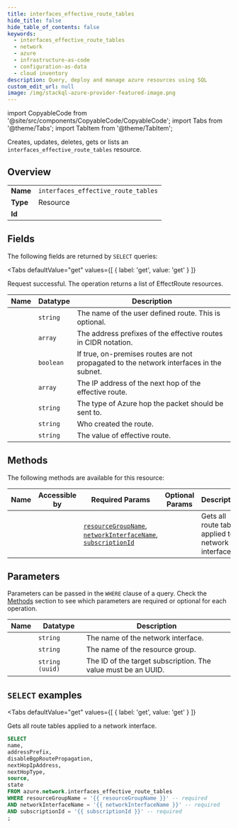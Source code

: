 ```yaml
--- 
title: interfaces_effective_route_tables
hide_title: false
hide_table_of_contents: false
keywords:
  - interfaces_effective_route_tables
  - network
  - azure
  - infrastructure-as-code
  - configuration-as-data
  - cloud inventory
description: Query, deploy and manage azure resources using SQL
custom_edit_url: null
image: /img/stackql-azure-provider-featured-image.png
---
```


import CopyableCode from '@site/src/components/CopyableCode/CopyableCode';
import Tabs from '@theme/Tabs';
import TabItem from '@theme/TabItem';

Creates, updates, deletes, gets or lists an <code>interfaces_effective_route_tables</code> resource.

## Overview
<table><tbody>
<tr><td><b>Name</b></td><td><code>interfaces_effective_route_tables</code></td></tr>
<tr><td><b>Type</b></td><td>Resource</td></tr>
<tr><td><b>Id</b></td><td><CopyableCode code="azure.network.interfaces_effective_route_tables" /></td></tr>
</tbody></table>

## Fields

The following fields are returned by `SELECT` queries:

<Tabs
    defaultValue="get"
    values={[
        { label: 'get', value: 'get' }
    ]}
>
<TabItem value="get">

Request successful. The operation returns a list of EffectRoute resources.

<table>
<thead>
    <tr>
    <th>Name</th>
    <th>Datatype</th>
    <th>Description</th>
    </tr>
</thead>
<tbody>
<tr>
    <td><CopyableCode code="name" /></td>
    <td><code>string</code></td>
    <td>The name of the user defined route. This is optional.</td>
</tr>
<tr>
    <td><CopyableCode code="addressPrefix" /></td>
    <td><code>array</code></td>
    <td>The address prefixes of the effective routes in CIDR notation.</td>
</tr>
<tr>
    <td><CopyableCode code="disableBgpRoutePropagation" /></td>
    <td><code>boolean</code></td>
    <td>If true, on-premises routes are not propagated to the network interfaces in the subnet.</td>
</tr>
<tr>
    <td><CopyableCode code="nextHopIpAddress" /></td>
    <td><code>array</code></td>
    <td>The IP address of the next hop of the effective route.</td>
</tr>
<tr>
    <td><CopyableCode code="nextHopType" /></td>
    <td><code>string</code></td>
    <td>The type of Azure hop the packet should be sent to.</td>
</tr>
<tr>
    <td><CopyableCode code="source" /></td>
    <td><code>string</code></td>
    <td>Who created the route.</td>
</tr>
<tr>
    <td><CopyableCode code="state" /></td>
    <td><code>string</code></td>
    <td>The value of effective route.</td>
</tr>
</tbody>
</table>
</TabItem>
</Tabs>

## Methods

The following methods are available for this resource:

<table>
<thead>
    <tr>
    <th>Name</th>
    <th>Accessible by</th>
    <th>Required Params</th>
    <th>Optional Params</th>
    <th>Description</th>
    </tr>
</thead>
<tbody>
<tr>
    <td><a href="#get"><CopyableCode code="get" /></a></td>
    <td><CopyableCode code="select" /></td>
    <td><a href="#parameter-resourceGroupName"><code>resourceGroupName</code></a>, <a href="#parameter-networkInterfaceName"><code>networkInterfaceName</code></a>, <a href="#parameter-subscriptionId"><code>subscriptionId</code></a></td>
    <td></td>
    <td>Gets all route tables applied to a network interface.</td>
</tr>
</tbody>
</table>

## Parameters

Parameters can be passed in the `WHERE` clause of a query. Check the [Methods](#methods) section to see which parameters are required or optional for each operation.

<table>
<thead>
    <tr>
    <th>Name</th>
    <th>Datatype</th>
    <th>Description</th>
    </tr>
</thead>
<tbody>
<tr id="parameter-networkInterfaceName">
    <td><CopyableCode code="networkInterfaceName" /></td>
    <td><code>string</code></td>
    <td>The name of the network interface.</td>
</tr>
<tr id="parameter-resourceGroupName">
    <td><CopyableCode code="resourceGroupName" /></td>
    <td><code>string</code></td>
    <td>The name of the resource group.</td>
</tr>
<tr id="parameter-subscriptionId">
    <td><CopyableCode code="subscriptionId" /></td>
    <td><code>string (uuid)</code></td>
    <td>The ID of the target subscription. The value must be an UUID.</td>
</tr>
</tbody>
</table>

## `SELECT` examples

<Tabs
    defaultValue="get"
    values={[
        { label: 'get', value: 'get' }
    ]}
>
<TabItem value="get">

Gets all route tables applied to a network interface.

```sql
SELECT
name,
addressPrefix,
disableBgpRoutePropagation,
nextHopIpAddress,
nextHopType,
source,
state
FROM azure.network.interfaces_effective_route_tables
WHERE resourceGroupName = '{{ resourceGroupName }}' -- required
AND networkInterfaceName = '{{ networkInterfaceName }}' -- required
AND subscriptionId = '{{ subscriptionId }}' -- required
;
```
</TabItem>
</Tabs>
